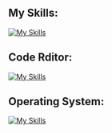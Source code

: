 ## My Skills:
[![My Skills](https://skillicons.dev/icons?i=php,mysql,symfony,linux,ubuntu,git,docker,postman&perline=10)](https://skillicons.dev)

## Code Rditor:
[![My Skills](https://skillicons.dev/icons?i=vscode&perline=10)](https://skillicons.dev)

## Operating System:
[![My Skills](https://skillicons.dev/icons?i=linux,ubuntu&perline=10)](https://skillicons.dev)
